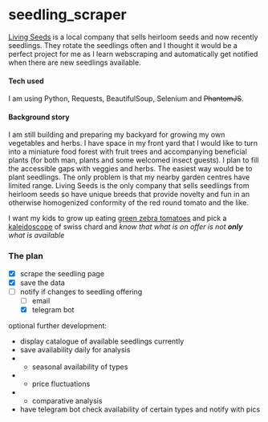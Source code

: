 # seedling_scraper

[Living Seeds](https://livingseeds.co.za) is a local company that sells heirloom seeds and now recently seedlings. They rotate the seedlings often and I thought it would be a perfect project for me as I learn webscraping and automatically get notified when there are new seedlings available.

#### Tech used
I  am using Python, Requests, BeautifulSoup, Selenium and ~~PhantomJS~~.

#### Background story
I am still building and preparing my backyard for growing my own vegetables and herbs. I have space in my front yard that I would like to turn into a miniature food forest with fruit trees and accompanying beneficial plants (for both man, plants and some welcomed insect guests). I plan to fill the accessible gaps with veggies and herbs. The easiest way would be to plant seedlings. The only problem is that my nearby garden centres have limited range. Living Seeds is the only company that sells seedlings from heirloom seeds so have unique breeds that provide novelty and fun in an otherwise homogenized conformity of the red round tomato and the like.

I want my kids to grow up eating [green zebra tomatoes](https://livingseeds.co.za/green-zebra-tomato.html) and pick a [kaleidoscope](https://livingseeds.co.za/swiss-chard-kaleidoscope.html) of swiss chard and _know that what is on offer is not __only__ what is available_

### The plan
- [x] scrape the seedling page
- [x] save the data
- [ ] notify if changes to seedling offering
  - [ ] email
  - [x] telegram bot

optional further development:
- display catalogue of available seedlings currently
- save availability daily for analysis
- - seasonal availability of types
- - price fluctuations
- - comparative analysis
- have telegram bot check availability of certain types and notify with pics
